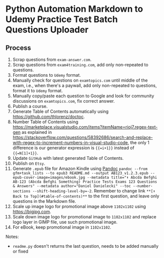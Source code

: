 # Python Automation Markdown to Udemy Practice Test Batch Questions Uploader

## Process

1. Scrap questions from `exam-answer.com`.
2. Scrap questions from `exam4training.com`, add only non-repeated to questions.
3. Format questions to `Udemy` format.
4. Manually check for questions on `examtopics.com` until middle of the exam, i.e., when there's a paywall, add only non-repeated to questions, format it to `Udemy` format.
5. Manually copy/paste each question to Google and look for community discussions on `examtopics.com`, fix correct answer.
6. Publish a course.
7. Generate Table of Contents automatically using https://github.com/thlorenz/doctoc.
8. Number Table of Contents using https://marketplace.visualstudio.com/items?itemName=rioj7.regex-text-gen as explained in https://stackoverflow.com/questions/58392686/search-and-replace-with-regex-to-increment-numbers-in-visual-studio-code, the only 1 difference is our generator expression is `{{=i+1}}` instead of `{{=N[1]+1}}`.
9. Update `GitHub` with latest generated Table of Contents.
10. Publish on `Etsy`.
11. Generate `.epub` file for Amazon Kindle using [Pandoc](https://pandoc.org) `pandoc --from gfm+task_lists --to epub3 README.md --output AB123_v1.2.3.epub --epub-cover-image=images/ebook.jpg --metadata title="⬆️ Abcda Befghi AB-123 (Abcda Befghi Something) Practice Tests Exams 123 Questions & Answers" --metadata author="Daniel Danielecki" --toc --number-sections --shift-heading-level-by=-2`. Remember to change link `**[⬆ Back to Top](#table-of-contents)**` to the first question, and leave only questions in the Markdown file.
12. Scale up image logo for promotional image above `1102x1102` using https://bigjpg.com.
13. Scale down image logo for promotional image to `1102x1102` and replace logo layer in GIMP file, use such promotional image.
14. For eBook, keep promotional image in `1102x1102`.

Notes:
- `readme.py` doesn't returns the last question, needs to be added manually or fixed
